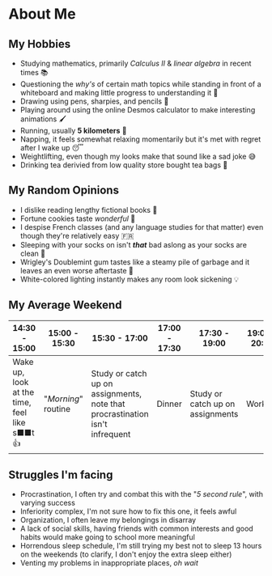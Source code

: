# About Me

## My Hobbies
- Studying mathematics, primarily *Calculus II* & *linear algebra* in recent times :books:
- Questioning the *why's* of certain math topics while standing in front of a whiteboard and making little progress to understanding it :closed_book:
- Drawing using pens, sharpies, and pencils :pencil:
- Playing around using the online Desmos calculator to make interesting animations :paintbrush:
- Running, usually **5 kilometers** :athletic_shoe:
- Napping, it feels somewhat relaxing momentarily but it's met with regret after I wake up :sleeping:
- Weightlifting, even though my looks make that sound like a sad joke :sweat_smile:
- Drinking tea derivied from low quality store bought tea bags :tea:

## My Random Opinions
- I dislike reading lengthy fictional books :book:
- Fortune cookies taste *wonderful* :fortune_cookie:
- I despise French classes (and any language studies for that matter) even though they're relatively easy 🇫🇷
- Sleeping with your socks on isn't ***that*** bad aslong as your socks are clean :socks:
- Wrigley's Doublemint gum tastes like a steamy pile of garbage and it leaves an even worse aftertaste 🤮
- White-colored lighting instantly makes any room look sickening :bulb:

## My Average Weekend
| 14:30 - 15:00 | 15:00 - 15:30 | 15:30 - 17:00 | 17:00 - 17:30 | 17:30 - 19:00 | 19:00 - 20:00 | 20:00 - 20:45 | 20:45 - 2:50 | 2:50 - 3:00 |
|-|-|-|-|-|-|-|-|-|
| Wake up, look at the time, feel like s■■t :thumbsup: | "*Morning*" routine | Study or catch up on assignments, note that procrastination isn't infrequent | Dinner | Study or catch up on assignments | Workout | Eat and shower |  Study or catch up on assignments, again | Brush my teeth and go to bed |


## Struggles I'm facing
  - Procrastination, I often try and combat this with the "*5 second rule*", with varying success
  - Inferiority complex, I'm not sure how to fix this one, it feels awful
  - Organization, I often leave my belongings in disarray
  - A lack of social skills, having friends with common interests and good habits would make going to school more meaningful 
  - Horrendous sleep schedule, I'm still trying my best not to sleep 13 hours on the weekends (to clarify, I don't enjoy the extra sleep either)
  - Venting my problems in inappropriate places, *oh wait*
  
